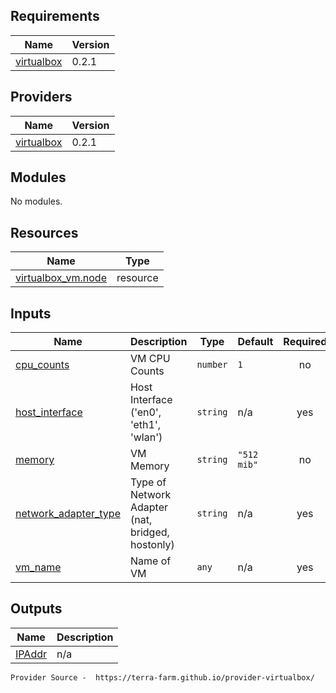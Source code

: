 <!-- BEGIN_TF_DOCS -->
## Requirements

| Name | Version |
|------|---------|
| <a name="requirement_virtualbox"></a> [virtualbox](#requirement\_virtualbox) | 0.2.1 |

## Providers

| Name | Version |
|------|---------|
| <a name="provider_virtualbox"></a> [virtualbox](#provider\_virtualbox) | 0.2.1 |

## Modules

No modules.

## Resources

| Name | Type |
|------|------|
| [virtualbox_vm.node](https://registry.terraform.io/providers/terra-farm/virtualbox/0.2.1/docs/resources/vm) | resource |

## Inputs

| Name | Description | Type | Default | Required |
|------|-------------|------|---------|:--------:|
| <a name="input_cpu_counts"></a> [cpu\_counts](#input\_cpu\_counts) | VM CPU Counts | `number` | `1` | no |
| <a name="input_host_interface"></a> [host\_interface](#input\_host\_interface) | Host Interface ('en0', 'eth1', 'wlan') | `string` | n/a | yes |
| <a name="input_memory"></a> [memory](#input\_memory) | VM Memory | `string` | `"512 mib"` | no |
| <a name="input_network_adapter_type"></a> [network\_adapter\_type](#input\_network\_adapter\_type) | Type of Network Adapter (nat, bridged, hostonly) | `string` | n/a | yes |
| <a name="input_vm_name"></a> [vm\_name](#input\_vm\_name) | Name of VM | `any` | n/a | yes |

## Outputs

| Name | Description |
|------|-------------|
| <a name="output_IPAddr"></a> [IPAddr](#output\_IPAddr) | n/a |
<!-- END_TF_DOCS -->

```Provider Source -  https://terra-farm.github.io/provider-virtualbox/```
